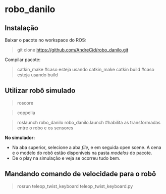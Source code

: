 # robo_danilo

## Instalação

Baixar o pacote no workspace do ROS:

> git clone https://github.com/AndreCid/robo_danilo.git

Compilar pacote:

> catkin_make #caso esteja usando catkin_make
> catkin build #caso esteja usando build

## Utilizar robô simulado

> roscore

> coppelia


> roslaunch robo_danilo robo_danilo.launch #habilita as transformadas entre o robo e os sensores 

**No simulador:**
- Na aba superior, selecione a aba _file_, e em seguida open scene. A cena e o modelo do robô estão disponíveis na pasta _modelos_ do pacote.
- De o play na simulação e veja se ocorreu tudo bem.

## Mandando comando de velocidade para o robô
> rosrun  teleop_twist_keyboard teleop_twist_keyboard.py 

